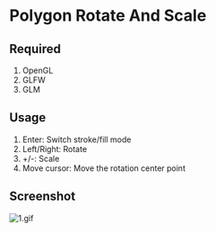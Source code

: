 # Polygon Rotate And Scale

## Required

1. OpenGL
2. GLFW
3. GLM

## Usage

1. Enter: Switch stroke/fill mode
2. Left/Right: Rotate
3. +/-: Scale
4. Move cursor: Move the rotation center point

## Screenshot

![1.gif](http://7xnei5.com1.z0.glb.clouddn.com/opengl2.gif)
